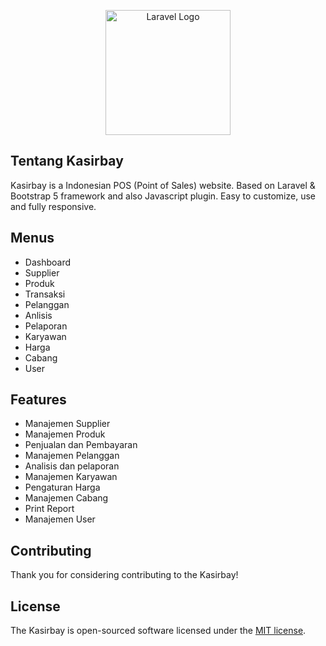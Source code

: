 <p align="center"><a href="https://laravel.com" target="_blank"><img src="./frontend/src/images/logo.png" width="200" alt="Laravel Logo"></a></p>

## Tentang Kasirbay

Kasirbay is a Indonesian POS (Point of Sales) website. Based on Laravel & Bootstrap 5 framework and also Javascript plugin. Easy to customize, use and fully responsive.

## Menus
- Dashboard
- Supplier
- Produk
- Transaksi
- Pelanggan
- Anlisis
- Pelaporan
- Karyawan
- Harga
- Cabang
- User

## Features
- Manajemen Supplier
- Manajemen Produk
- Penjualan dan Pembayaran
- Manajemen Pelanggan
- Analisis dan pelaporan
- Manajemen Karyawan
- Pengaturan Harga
- Manajemen Cabang
- Print Report
- Manajemen User

## Contributing

Thank you for considering contributing to the Kasirbay!

## License

The Kasirbay is open-sourced software licensed under the [MIT license](https://opensource.org/licenses/MIT).
